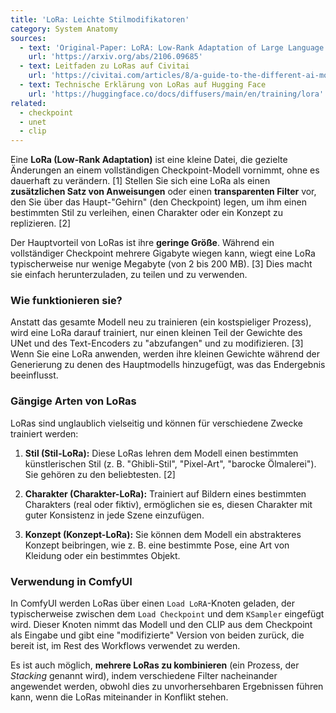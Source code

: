 ```yaml
---
title: 'LoRa: Leichte Stilmodifikatoren'
category: System Anatomy
sources:
  - text: 'Original-Paper: LoRA: Low-Rank Adaptation of Large Language Models'
    url: 'https://arxiv.org/abs/2106.09685'
  - text: Leitfaden zu LoRas auf Civitai
    url: 'https://civitai.com/articles/8/a-guide-to-the-different-ai-model-types'
  - text: Technische Erklärung von LoRas auf Hugging Face
    url: 'https://huggingface.co/docs/diffusers/main/en/training/lora'
related:
  - checkpoint
  - unet
  - clip
---
```


Eine **LoRa (Low-Rank Adaptation)** ist eine kleine Datei, die gezielte Änderungen an einem vollständigen Checkpoint-Modell vornimmt, ohne es dauerhaft zu verändern. [1] Stellen Sie sich eine LoRa als einen **zusätzlichen Satz von Anweisungen** oder einen **transparenten Filter** vor, den Sie über das Haupt-"Gehirn" (den Checkpoint) legen, um ihm einen bestimmten Stil zu verleihen, einen Charakter oder ein Konzept zu replizieren. [2]

Der Hauptvorteil von LoRas ist ihre **geringe Größe**. Während ein vollständiger Checkpoint mehrere Gigabyte wiegen kann, wiegt eine LoRa typischerweise nur wenige Megabyte (von 2 bis 200 MB). [3] Dies macht sie einfach herunterzuladen, zu teilen und zu verwenden.

### Wie funktionieren sie?

Anstatt das gesamte Modell neu zu trainieren (ein kostspieliger Prozess), wird eine LoRa darauf trainiert, nur einen kleinen Teil der Gewichte des UNet und des Text-Encoders zu "abzufangen" und zu modifizieren. [3] Wenn Sie eine LoRa anwenden, werden ihre kleinen Gewichte während der Generierung zu denen des Hauptmodells hinzugefügt, was das Endergebnis beeinflusst.

### Gängige Arten von LoRas

LoRas sind unglaublich vielseitig und können für verschiedene Zwecke trainiert werden:

1.  **Stil (Stil-LoRa):**
    Diese LoRas lehren dem Modell einen bestimmten künstlerischen Stil (z. B. "Ghibli-Stil", "Pixel-Art", "barocke Ölmalerei"). Sie gehören zu den beliebtesten. [2]

2.  **Charakter (Charakter-LoRa):**
    Trainiert auf Bildern eines bestimmten Charakters (real oder fiktiv), ermöglichen sie es, diesen Charakter mit guter Konsistenz in jede Szene einzufügen.

3.  **Konzept (Konzept-LoRa):**
    Sie können dem Modell ein abstrakteres Konzept beibringen, wie z. B. eine bestimmte Pose, eine Art von Kleidung oder ein bestimmtes Objekt.

### Verwendung in ComfyUI

In ComfyUI werden LoRas über einen `Load LoRA`-Knoten geladen, der typischerweise zwischen dem `Load Checkpoint` und dem `KSampler` eingefügt wird. Dieser Knoten nimmt das Modell und den CLIP aus dem Checkpoint als Eingabe und gibt eine "modifizierte" Version von beiden zurück, die bereit ist, im Rest des Workflows verwendet zu werden.

Es ist auch möglich, **mehrere LoRas zu kombinieren** (ein Prozess, der *Stacking* genannt wird), indem verschiedene Filter nacheinander angewendet werden, obwohl dies zu unvorhersehbaren Ergebnissen führen kann, wenn die LoRas miteinander in Konflikt stehen.
